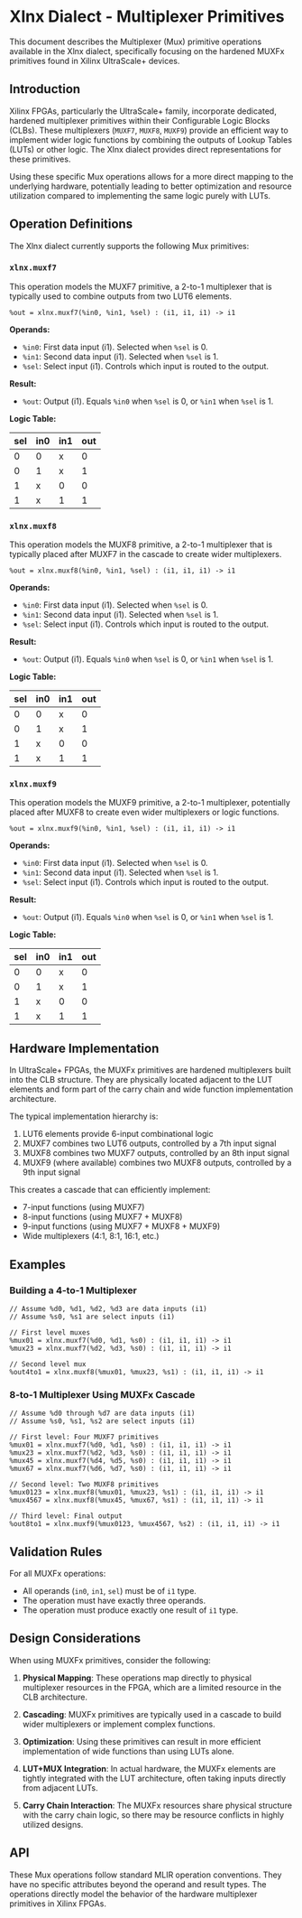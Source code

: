 # Xlnx Dialect - Multiplexer Primitives

This document describes the Multiplexer (Mux) primitive operations available in the Xlnx dialect, specifically focusing on the hardened MUXFx primitives found in Xilinx UltraScale+ devices.

## Introduction

Xilinx FPGAs, particularly the UltraScale+ family, incorporate dedicated, hardened multiplexer primitives within their Configurable Logic Blocks (CLBs). These multiplexers (`MUXF7`, `MUXF8`, `MUXF9`) provide an efficient way to implement wider logic functions by combining the outputs of Lookup Tables (LUTs) or other logic. The Xlnx dialect provides direct representations for these primitives.

Using these specific Mux operations allows for a more direct mapping to the underlying hardware, potentially leading to better optimization and resource utilization compared to implementing the same logic purely with LUTs.

## Operation Definitions

The Xlnx dialect currently supports the following Mux primitives:

### `xlnx.muxf7`

This operation models the MUXF7 primitive, a 2-to-1 multiplexer that is typically used to combine outputs from two LUT6 elements.

```mlir
%out = xlnx.muxf7(%in0, %in1, %sel) : (i1, i1, i1) -> i1
```

**Operands:**
- `%in0`: First data input (i1). Selected when `%sel` is 0.
- `%in1`: Second data input (i1). Selected when `%sel` is 1.
- `%sel`: Select input (i1). Controls which input is routed to the output.

**Result:**
- `%out`: Output (i1). Equals `%in0` when `%sel` is 0, or `%in1` when `%sel` is 1.

**Logic Table:**

| sel    | in0    | in1    | out     |
|--------|--------|--------|---------|
| 0      | 0      | x      | 0       |
| 0      | 1      | x      | 1       |
| 1      | x      | 0      | 0       |
| 1      | x      | 1      | 1       |

### `xlnx.muxf8`

This operation models the MUXF8 primitive, a 2-to-1 multiplexer that is typically placed after MUXF7 in the cascade to create wider multiplexers.

```mlir
%out = xlnx.muxf8(%in0, %in1, %sel) : (i1, i1, i1) -> i1
```

**Operands:**
- `%in0`: First data input (i1). Selected when `%sel` is 0.
- `%in1`: Second data input (i1). Selected when `%sel` is 1.
- `%sel`: Select input (i1). Controls which input is routed to the output.

**Result:**
- `%out`: Output (i1). Equals `%in0` when `%sel` is 0, or `%in1` when `%sel` is 1.

**Logic Table:**

| sel    | in0    | in1    | out     |
|--------|--------|--------|---------|
| 0      | 0      | x      | 0       |
| 0      | 1      | x      | 1       |
| 1      | x      | 0      | 0       |
| 1      | x      | 1      | 1       |

### `xlnx.muxf9`

This operation models the MUXF9 primitive, a 2-to-1 multiplexer, potentially placed after MUXF8 to create even wider multiplexers or logic functions.

```mlir
%out = xlnx.muxf9(%in0, %in1, %sel) : (i1, i1, i1) -> i1
```

**Operands:**
- `%in0`: First data input (i1). Selected when `%sel` is 0.
- `%in1`: Second data input (i1). Selected when `%sel` is 1.
- `%sel`: Select input (i1). Controls which input is routed to the output.

**Result:**
- `%out`: Output (i1). Equals `%in0` when `%sel` is 0, or `%in1` when `%sel` is 1.

**Logic Table:**

| sel    | in0    | in1    | out     |
|--------|--------|--------|---------|
| 0      | 0      | x      | 0       |
| 0      | 1      | x      | 1       |
| 1      | x      | 0      | 0       |
| 1      | x      | 1      | 1       |

## Hardware Implementation

In UltraScale+ FPGAs, the MUXFx primitives are hardened multiplexers built into the CLB structure. They are physically located adjacent to the LUT elements and form part of the carry chain and wide function implementation architecture.

The typical implementation hierarchy is:
1. LUT6 elements provide 6-input combinational logic
2. MUXF7 combines two LUT6 outputs, controlled by a 7th input signal
3. MUXF8 combines two MUXF7 outputs, controlled by an 8th input signal
4. MUXF9 (where available) combines two MUXF8 outputs, controlled by a 9th input signal

This creates a cascade that can efficiently implement:
- 7-input functions (using MUXF7)
- 8-input functions (using MUXF7 + MUXF8)
- 9-input functions (using MUXF7 + MUXF8 + MUXF9)
- Wide multiplexers (4:1, 8:1, 16:1, etc.)

## Examples

### Building a 4-to-1 Multiplexer

```mlir
// Assume %d0, %d1, %d2, %d3 are data inputs (i1)
// Assume %s0, %s1 are select inputs (i1)

// First level muxes
%mux01 = xlnx.muxf7(%d0, %d1, %s0) : (i1, i1, i1) -> i1
%mux23 = xlnx.muxf7(%d2, %d3, %s0) : (i1, i1, i1) -> i1

// Second level mux
%out4to1 = xlnx.muxf8(%mux01, %mux23, %s1) : (i1, i1, i1) -> i1
```

### 8-to-1 Multiplexer Using MUXFx Cascade

```mlir
// Assume %d0 through %d7 are data inputs (i1)
// Assume %s0, %s1, %s2 are select inputs (i1)

// First level: Four MUXF7 primitives
%mux01 = xlnx.muxf7(%d0, %d1, %s0) : (i1, i1, i1) -> i1
%mux23 = xlnx.muxf7(%d2, %d3, %s0) : (i1, i1, i1) -> i1
%mux45 = xlnx.muxf7(%d4, %d5, %s0) : (i1, i1, i1) -> i1
%mux67 = xlnx.muxf7(%d6, %d7, %s0) : (i1, i1, i1) -> i1

// Second level: Two MUXF8 primitives
%mux0123 = xlnx.muxf8(%mux01, %mux23, %s1) : (i1, i1, i1) -> i1
%mux4567 = xlnx.muxf8(%mux45, %mux67, %s1) : (i1, i1, i1) -> i1

// Third level: Final output
%out8to1 = xlnx.muxf9(%mux0123, %mux4567, %s2) : (i1, i1, i1) -> i1
```

## Validation Rules

For all MUXFx operations:
- All operands (`in0`, `in1`, `sel`) must be of `i1` type.
- The operation must have exactly three operands.
- The operation must produce exactly one result of `i1` type.

## Design Considerations

When using MUXFx primitives, consider the following:

1. **Physical Mapping**: These operations map directly to physical multiplexer resources in the FPGA, which are a limited resource in the CLB architecture.

2. **Cascading**: MUXFx primitives are typically used in a cascade to build wider multiplexers or implement complex functions.

3. **Optimization**: Using these primitives can result in more efficient implementation of wide functions than using LUTs alone.

4. **LUT+MUX Integration**: In actual hardware, the MUXFx elements are tightly integrated with the LUT architecture, often taking inputs directly from adjacent LUTs.

5. **Carry Chain Interaction**: The MUXFx resources share physical structure with the carry chain logic, so there may be resource conflicts in highly utilized designs.

## API

These Mux operations follow standard MLIR operation conventions. They have no specific attributes beyond the operand and result types. The operations directly model the behavior of the hardware multiplexer primitives in Xilinx FPGAs. 